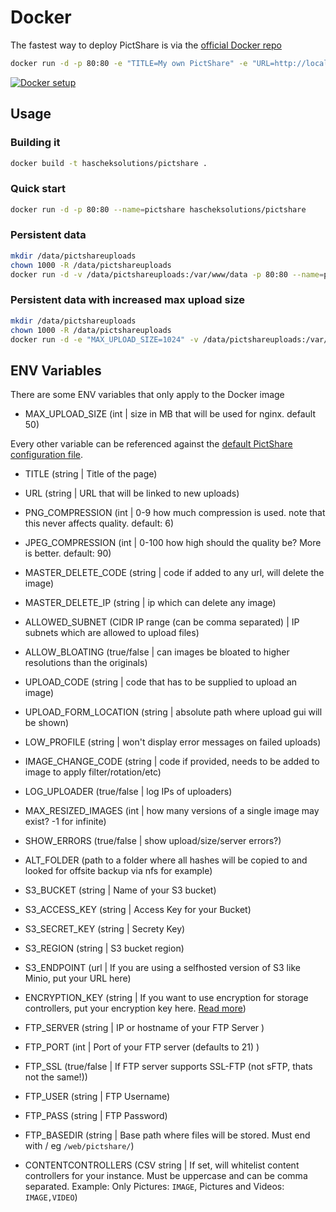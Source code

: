 # Docker
The fastest way to deploy PictShare is via the [official Docker repo](https://hub.docker.com/r/hascheksolutions/pictshare/)

```bash
docker run -d -p 80:80 -e "TITLE=My own PictShare" -e "URL=http://localhost/" hascheksolutions/pictshare
```

[![Docker setup](http://www.pictshare.net/b65dea2117.gif)](https://www.pictshare.net/8a1dec0973.mp4)

## Usage

### Building it
```bash
docker build -t hascheksolutions/pictshare .
```

### Quick start
```bash
docker run -d -p 80:80 --name=pictshare hascheksolutions/pictshare
```

### Persistent data
```bash
mkdir /data/pictshareuploads
chown 1000 -R /data/pictshareuploads
docker run -d -v /data/pictshareuploads:/var/www/data -p 80:80 --name=pictshare hascheksolutions/pictshare
```

### Persistent data with increased max upload size
```bash
mkdir /data/pictshareuploads
chown 1000 -R /data/pictshareuploads
docker run -d -e "MAX_UPLOAD_SIZE=1024" -v /data/pictshareuploads:/var/www/data -p 80:80 --name=pictshare hascheksolutions/pictshare
```

## ENV Variables
There are some ENV variables that only apply to the Docker image
- MAX_UPLOAD_SIZE (int | size in MB that will be used for nginx. default 50)

Every other variable can be referenced against the [default PictShare configuration file](https://github.com/HaschekSolutions/pictshare/blob/master/inc/example.config.inc.php).
- TITLE (string | Title of the page)
- URL (string | URL that will be linked to new uploads)
- PNG_COMPRESSION (int | 0-9 how much compression is used. note that this never affects quality. default: 6)
- JPEG_COMPRESSION (int | 0-100 how high should the quality be? More is better. default: 90)
- MASTER_DELETE_CODE (string | code if added to any url, will delete the image)
- MASTER_DELETE_IP (string | ip which can delete any image)
- ALLOWED_SUBNET (CIDR IP range (can be comma separated) | IP subnets which are allowed to upload files)
- ALLOW_BLOATING (true/false | can images be bloated to higher resolutions than the originals)
- UPLOAD_CODE (string | code that has to be supplied to upload an image)
- UPLOAD_FORM_LOCATION (string | absolute path where upload gui will be shown)
- LOW_PROFILE (string | won't display error messages on failed uploads)
- IMAGE_CHANGE_CODE (string | code if provided, needs to be added to image to apply filter/rotation/etc)
- LOG_UPLOADER (true/false | log IPs of uploaders)
- MAX_RESIZED_IMAGES (int | how many versions of a single image may exist? -1 for infinite)
- SHOW_ERRORS (true/false | show upload/size/server errors?)
- ALT_FOLDER (path to a folder where all hashes will be copied to and looked for offsite backup via nfs for example)
- S3_BUCKET (string | Name of your S3 bucket)
- S3_ACCESS_KEY (string | Access Key for your Bucket)
- S3_SECRET_KEY (string | Secrety Key)
- S3_REGION (string | S3 bucket region)
- S3_ENDPOINT (url | If you are using a selfhosted version of S3 like Minio, put your URL here)
- ENCRYPTION_KEY (string | If you want to use encryption for storage controllers, put your encryption key here. [Read more](https://github.com/HaschekSolutions/pictshare/blob/master/rtfm/ENCRYPTION.md))

- FTP_SERVER (string | IP or hostname of your FTP Server )
- FTP_PORT (int | Port of your FTP server (defaults to 21) )
- FTP_SSL (true/false | If FTP server supports SSL-FTP (not sFTP, thats not the same!))
- FTP_USER (string | FTP Username)
- FTP_PASS (string | FTP Password)
- FTP_BASEDIR (string | Base path where files will be stored. Must end with / eg `/web/pictshare/`)

- CONTENTCONTROLLERS (CSV string | If set, will whitelist content controllers for your instance. Must be uppercase and can be comma separated. Example: Only Pictures: `IMAGE`, Pictures and Videos: `IMAGE,VIDEO`)
